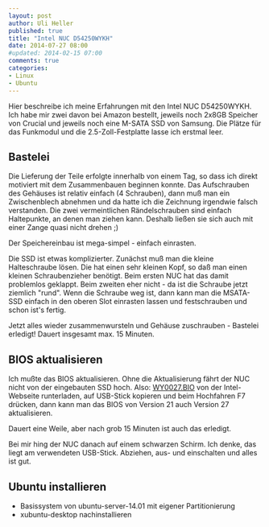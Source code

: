 ```yaml
---
layout: post
author: Uli Heller
published: true
title: "Intel NUC D54250WYKH"
date: 2014-07-27 08:00
#updated: 2014-02-15 07:00
comments: true
categories: 
- Linux
- Ubuntu
---
```


Hier beschreibe ich meine Erfahrungen mit den Intel NUC D54250WYKH.
Ich habe mir zwei davon bei Amazon bestellt, jeweils noch 2x8GB Speicher
von Crucial und jeweils noch eine M-SATA SSD von Samsung. Die Plätze für
das Funkmodul und die 2.5-Zoll-Festplatte lasse ich erstmal leer.

<!-- more -->

Bastelei
--------

Die Lieferung der Teile erfolgte innerhalb von einem Tag, so dass ich
direkt motiviert mit dem Zusammenbauen beginnen konnte. Das Aufschrauben
des Gehäuses ist relativ einfach (4 Schrauben), dann muß man ein Zwischenblech
abnehmen und da hatte ich die Zeichnung irgendwie falsch verstanden.
Die zwei vermeintlichen Rändelschrauben sind einfach Haltepunkte, an denen
man ziehen kann. Deshalb ließen sie sich auch mit einer Zange quasi nicht
drehen ;)

Der Speichereinbau ist mega-simpel - einfach einrasten.

Die SSD ist etwas komplizierter. Zunächst muß man die kleine Halteschraube
lösen. Die hat einen sehr kleinen Kopf, so daß man einen kleinen
Schraubenzieher benötigt. Beim ersten NUC hat das damit problemlos geklappt.
Beim zweiten eher nicht - da ist die Schraube jetzt ziemlich "rund".
Wenn die Schraube weg ist, dann kann man die MSATA-SSD einfach in den oberen
Slot einrasten lassen und festschrauben und schon ist's fertig.

Jetzt alles wieder zusammenwursteln und Gehäuse zuschrauben - Bastelei
erledigt! Dauert insgesamt max. 15 Minuten.

BIOS aktualisieren
------------------

Ich mußte das BIOS aktualisieren. Ohne die Aktualisierung fährt der NUC nicht
von der eingebauten SSD hoch. Also: [WY0027.BIO](http://downloadmirror.intel.com/24103/eng/WY0027.BIOhttp://downloadmirror.intel.com/24103/eng/WY0027.BIO)
von der Intel-Webseite runterladen, auf USB-Stick kopieren und beim Hochfahren
F7 drücken, dann kann man das BIOS von Version 21 auch Version 27
aktualisieren.

Dauert eine Weile, aber nach grob 15 Minuten ist auch das erledigt.

Bei mir hing der NUC danach auf einem schwarzen Schirm. Ich denke, das liegt
am verwendeten USB-Stick. Abziehen, aus- und einschalten und alles ist gut.

Ubuntu installieren
-------------------

* Basissystem von ubuntu-server-14.01 mit eigener Partitionierung
* xubuntu-desktop nachinstallieren


